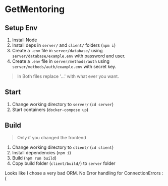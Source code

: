 # GetMentoring

## Setup Env
1. Install Node
2. Install deps in `server/` and `client/` folders (`npm i`)
3. Create a `.env` file in `server/database/` using `server/database/example.env` with password and user.
4. Create a `.env` file in `server/methods/auth` using `server/methods/auth/example.env` with secret key.

>In Both files replace '...' with what ever you want.

## Start
1. Change working directory to `server/` (`cd server`)
2. Start containers (`docker-compose up`)

## Build
> Only if you changed the frontend
1. Change working directory to `client/` (`cd client`)
2. Install dependencies (`npm i`)
3. Build (`npm run build`)
4. Copy build folder (`client/build/`) to `server` folder

Looks like I chose a very bad ORM. No Error handling for ConnectionErrors :(